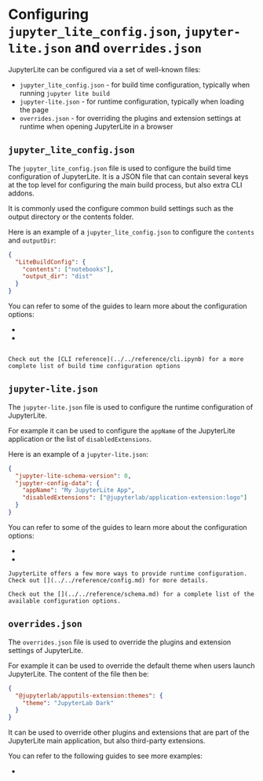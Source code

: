 # Configuring `jupyter_lite_config.json`, `jupyter-lite.json` and `overrides.json`

JupyterLite can be configured via a set of well-known files:

- `jupyter_lite_config.json` - for build time configuration, typically when running
  `jupyter lite build`
- `jupyter-lite.json` - for runtime configuration, typically when loading the page
- `overrides.json` - for overriding the plugins and extension settings at runtime when
  opening JupyterLite in a browser

## `jupyter_lite_config.json`

The `jupyter_lite_config.json` file is used to configure the build time configuration of
JupyterLite. It is a JSON file that can contain several keys at the top level for
configuring the main build process, but also extra CLI addons.

It is commonly used the configure common build settings such as the output directory or
the contents folder.

Here is an example of a `jupyter_lite_config.json` to configure the `contents` and
`outputDir`:

```json
{
  "LiteBuildConfig": {
    "contents": ["notebooks"],
    "output_dir": "dist"
  }
}
```

You can refer to some of the guides to learn more about the configuration options:

- [](../content/files.md)
- [](./advanced/offline.md)

```{note}

Check out the [CLI reference](../../reference/cli.ipynb) for a more complete list of build time configuration options
```

## `jupyter-lite.json`

The `jupyter-lite.json` file is used to configure the runtime configuration of
JupyterLite.

For example it can be used to configure the `appName` of the JupyterLite application or
the list of `disabledExtensions`.

Here is an example of a `jupyter-lite.json`:

```json
{
  "jupyter-lite-schema-version": 0,
  "jupyter-config-data": {
    "appName": "My JupyterLite App",
    "disabledExtensions": ["@jupyterlab/application-extension:logo"]
  }
}
```

You can refer to some of the guides to learn more about the configuration options:

- [](../configure/advanced/extensions.md)
- [](../configure/storage.md)

```{note}
JupyterLite offers a few more ways to provide runtime configuration. Check out [](../../reference/config.md) for more details.
```

```{note}
Check out the [](../../reference/schema.md) for a complete list of the available configuration options.
```

## `overrides.json`

The `overrides.json` file is used to override the plugins and extension settings of
JupyterLite.

For example it can be used to override the default theme when users launch JupyterLite.
The content of the file then be:

```json
{
  "@jupyterlab/apputils-extension:themes": {
    "theme": "JupyterLab Dark"
  }
}
```

It can be used to override other plugins and extensions that are part of the JupyterLite
main application, but also third-party extensions.

You can refer to the following guides to see more examples:

- [](../configure/settings.md)
